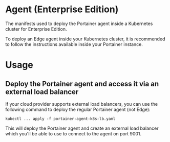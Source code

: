 # Agent (Enterprise Edition)

The manifests used to deploy the Portainer agent inside a Kubernetes cluster for Enterprise Edition.

To deploy an Edge agent inside your Kubernetes cluster, it is recommended to follow the instructions available inside your Portainer instance.

# Usage

## Deploy the Portainer agent and access it via an external load balancer

If your cloud provider supports external load balancers, you can use the following command to deploy the regular Portainer agent (not Edge):

```
kubectl ... apply -f portainer-agent-k8s-lb.yaml
```

This will deploy the Portainer agent and create an external load balancer which you'll be able to use to connect to the agent on port 9001.

